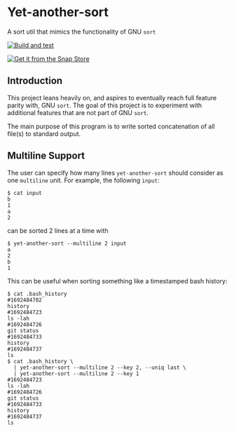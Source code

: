 # Yet-another-sort

A sort util that mimics the functionality of GNU `sort`

[![Build and test](https://github.com/nicolasbock/yet-another-sort/actions/workflows/go.yml/badge.svg)](https://github.com/nicolasbock/yet-another-sort/actions/workflows/go.yml)

[![Get it from the Snap Store](https://snapcraft.io/static/images/badges/en/snap-store-black.svg)](https://snapcraft.io/yet-another-sort)

## Introduction

This project leans heavily on, and aspires to eventually reach full feature
parity with, GNU `sort`. The goal of this project is to experiment with
additional features that are not part of GNU `sort`.

The main purpose of this program is to write sorted concatenation of all
file(s) to standard output.

## Multiline Support

The user can specify how many lines `yet-another-sort` should consider as one
`multiline` unit. For example, the following `input`:

```console
$ cat input
b
1
a
2
```

can be sorted 2 lines at a time with

```console
$ yet-another-sort --multiline 2 input
a
2
b
1
```

This can be useful when sorting something like a timestamped bash history:

```console
$ cat .bash_history
#1692484702
history
#1692484723
ls -lah
#1692484726
git status
#1692484733
history
#1692484737
ls
$ cat .bash_history \
  | yet-another-sort --multiline 2 --key 2, --uniq last \
  | yet-another-sort --multiline 2 --key 1
#1692484723
ls -lah
#1692484726
git status
#1692484733
history
#1692484737
ls
```
